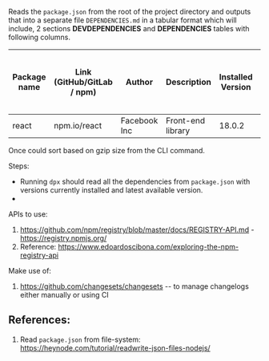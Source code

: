 Reads the `package.json` from the root of the project directory and outputs that into a separate file `DEPENDENCIES.md` in a tabular format which will include, 2 sections **DEVDEPENDENCIES** and **DEPENDENCIES** tables with following columns.

| Package name | Link (GitHub/GitLab / npm) | Author       | Description       | Installed Version | Latest version available (minor as semver) | Size    | Tags          |
| ------------ | -------------------------- | ------------ | ----------------- | ----------------- | ------------------------------------------ | ------- | ------------- |
| react        | npm.io/react               | Facebook Inc | Front-end library | 18.0.2            | 18.0.3                                     | 4.03MiB | react, ui, ux |

Once could sort based on gzip size from the CLI command.

Steps:

- Running `dpx` should read all the dependencies from `package.json` with versions currently installed and latest available version.
-

APIs to use:

1. https://github.com/npm/registry/blob/master/docs/REGISTRY-API.md - https://registry.npmjs.org/
2. Reference: https://www.edoardoscibona.com/exploring-the-npm-registry-api

Make use of:

1. https://github.com/changesets/changesets -- to manage changelogs either manually or using CI


## References:
1. Read `package.json` from file-system: https://heynode.com/tutorial/readwrite-json-files-nodejs/